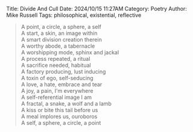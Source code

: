 Title: Divide And Cull
Date: 2024/10/15 11:27AM
Category: Poetry
Author: Mike Russell
Tags: philosophical, existential, reflective

> A point, a circle, a sphere, a self<br>
> A start, a skin, an image within<br>
> A smart division creation therein<br>
> A worthy abode, a tabernacle<br>
> A worshipping mode, sphinx and jackal<br>
> A process repeated, a ritual<br>
> A sacrifice needed, habitual<br>
> A factory producing, lust inducing<br>
> A toxin of ego, self-seducing<br>
> A love, a hate, embrace and tear<br>
> A joy, a pain, I'm everywhere<br>
> A self-referential image I am<br>
> A fractal, a snake, a wolf and a lamb<br>
> A kiss or bite this tail before us<br>
> A meal implores us, ouroboros<br>
> A self, a sphere, a circle, a point